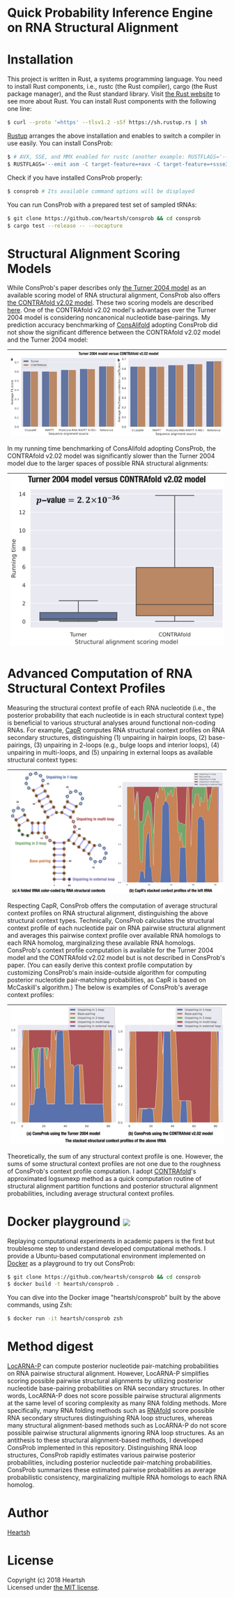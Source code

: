 # Quick Probability Inference Engine on RNA Structural Alignment
# Installation
This project is written in Rust, a systems programming language.
You need to install Rust components, i.e., rustc (the Rust compiler), cargo (the Rust package manager), and the Rust standard library.
Visit [the Rust website](https://www.rust-lang.org) to see more about Rust.
You can install Rust components with the following one line:
```bash
$ curl --proto '=https' --tlsv1.2 -sSf https://sh.rustup.rs | sh
```
[Rustup](https://github.com/rust-lang-nursery/rustup.rs) arranges the above installation and enables to switch a compiler in use easily.
You can install ConsProb:
```bash
$ # AVX, SSE, and MMX enabled for rustc (another example: RUSTFLAGS='--emit asm -C target-feature=+avx2 -C target-feature=+ssse3 -C target-feature=+mmx -C target-feature=+fma')
$ RUSTFLAGS='--emit asm -C target-feature=+avx -C target-feature=+ssse3 -C target-feature=+mmx' cargo install consprob
```
Check if you have installed ConsProb properly:
```bash
$ consprob # Its available command options will be displayed
```
You can run ConsProb with a prepared test set of sampled tRNAs:
```bash
$ git clone https://github.com/heartsh/consprob && cd consprob
$ cargo test --release -- --nocapture
```

# Structural Alignment Scoring Models
While ConsProb's paper describes only [the Turner 2004 model](https://rna.urmc.rochester.edu/NNDB/) as an available scoring model of RNA structural alignment, ConsProb also offers [the CONTRAfold v2.02 model](http://contra.stanford.edu/contrafold/).
These two scoring models are described [here](https://github.com/heartsh/rna-ss-params).
One of the CONTRAfold v2.02 model's advantages over the Turner 2004 model is considering noncanonical nucleotide base-pairings.
My prediction accuracy benchmarking of [ConsAlifold](https://github.com/heartsh/consalifold) adopting ConsProb did not show the significant difference between the CONTRAfold v2.02 model and the Turner 2004 model:

|![Structure prediction accuracy comparison](./assets/images_fixed/fig_1.png)
|:-:|

In my running time benchmarking of ConsAlifold adopting ConsProb, the CONTRAfold v2.02 model was significantly slower than the Turner 2004 model due to the larger spaces of possible RNA structural alignments:

|![Prediction running time comparison](./assets/images_fixed/fig_2.png)
|:-:|


# Advanced Computation of RNA Structural Context Profiles
Measuring the structural context profile of each RNA nucleotide (i.e., the posterior probability that each nucleotide is in each structural context type) is beneficial to various structural analyses around functional non-coding RNAs.
For example, [CapR](https://github.com/fukunagatsu/CapR) computes RNA structural context profiles on RNA secondary structures, distinguishing (1) unpairing in hairpin loops, (2) base-pairings, (3) unpairing in 2-loops (e.g., bulge loops and interior loops), (4) unpairing in multi-loops, and (5) unpairing in external loops as available structural context types:

|![CapR's structural context profiles](./assets/images_fixed/fig_3.png)
|:-:|

Respecting CapR, ConsProb offers the computation of average structural context profiles on RNA structural alignment, distinguishing the above structural context types.
Technically, ConsProb calculates the structural context profile of each nucleotide pair on RNA pairwise structural alignment and averages this pairwise context profile over available RNA homologs to each RNA homolog, marginalizing these available RNA homologs.
ConsProb's context profile computation is available for the Turner 2004 model and the CONTRAfold v2.02 model but is not described in ConsProb's paper. (You can easily derive this context profile computation by customizing ConsProb's main inside-outside algorithm for computing posterior nucleotide pair-matching probabilities, as CapR is based on McCaskill's algorithm.)
The below is examples of ConsProb's average context profiles:

|![ConsProb's average context profiles](./assets/images_fixed/fig_4.png)
|:-:|

Theoretically, the sum of any structural context profile is one.
However, the sums of some structural context profiles are not one due to the roughness of ConsProb's context profile computation.
I adopt [CONTRAfold](http://contra.stanford.edu/contrafold/)'s approximated logsumexp method as a quick computation routine of structural alignment partition functions and posterior structural alignment probabilities, including average structural context profiles.

# Docker playground <img src="https://www.docker.com/sites/default/files/d8/styles/role_icon/public/2019-07/Moby-logo.png?itok=sYH_JEaJ" width="40">
Replaying computational experiments in academic papers is the first but troublesome step to understand developed computational methods.
I provide a Ubuntu-based computational environment implemented on [Docker](https://www.docker.com/) as a playground to try out ConsProb:
```bash
$ git clone https://github.com/heartsh/consprob && cd consprob
$ docker build -t heartsh/consprob .
```
You can dive into the Docker image "heartsh/consprob" built by the above commands, using Zsh:
```bash
$ docker run -it heartsh/consprob zsh
```

# Method digest
[LocARNA-P](https://github.com/s-will/LocARNA) can compute posterior nucleotide pair-matching probabilities on RNA pairwise structural alignment.
However, LocARNA-P simplifies scoring possible pairwise structural alignments by utilizing posterior nucleotide base-pairing probabilities on RNA secondary structures.
In other words, LocARNA-P does not score possible pairwise structural alignments at the same level of scoring complexity as many RNA folding methods.
More specifically, many RNA folding methods such as [RNAfold](https://www.tbi.univie.ac.at/RNA/) score possible RNA secondary structures distinguishing RNA loop structures, whereas many structural alignment-based methods such as LocARNA-P do not score possible pairwise structural alignments ignoring RNA loop structures.
As an antithesis to these structural alignment-based methods, I developed ConsProb implemented in this repository.
Distinguishing RNA loop structures, ConsProb rapidly estimates various pairwise posterior probabilities, including posterior nucleotide pair-matching probabilities.
ConsProb summarizes these estimated pairwise probabilities as average probabilistic consistency, marginalizing multiple RNA homologs to each RNA homolog.

# Author
[Heartsh](https://github.com/heartsh)

# License
Copyright (c) 2018 Heartsh  
Licensed under [the MIT license](http://opensource.org/licenses/MIT).
